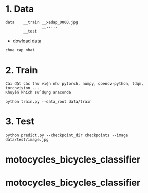 # 1. Data
```
data    __train __xedap_0000.jpg
                __.....   
        __test 
```
- dowload data
```
chua cap nhat
```
# 2. Train
```
Cài đặt các thư viện như pytorch, numpy, opencv-python, tdqm, torchvision ...
Khuyến khích sử dụng anaconda
```

```
python train.py --data_root data/train
```

# 3. Test

```
python predict.py --checkpoint_dir checkpoints --image data/test/image.jpg
``` 
# motocycles_bicycles_classifier
# motocycles_bicycles_classifier
